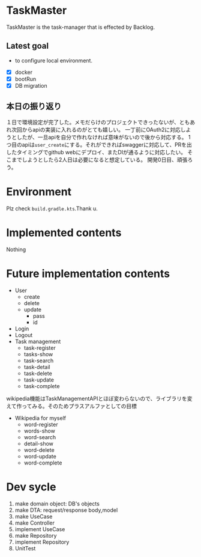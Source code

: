 # TaskMaster
TaskMaster is the task-manager that is effected by Backlog.

## Latest goal
* to configure local environment.
- [x] docker
- [x] bootRun
- [x] DB migration

## 本日の振り返り
１日で環境設定が完了した。メモだらけのプロジェクトできったないが、ともあれ次回からapiの実装に入れるのがとても嬉しい。
一丁前にOAuth2に対応しようとしたが、一旦apiを自分で作れなければ意味がないので後から対応する。
1つ目のapiは`user_create`にする。それができればswaggerに対応して、PRを出したタイミングでgithub webにデプロイ、またDIが通るように対応したい。
そこまでしようとしたら2人日は必要になると想定している。
開発0日目、頑張ろう。


# Environment
Plz check `build.gradle.kts`.Thank u.

# Implemented contents
Nothing

# Future implementation contents
* User
  * create
  * delete
  * update
    * pass
    * id
* Login
* Logout
* Task management
  * task-register
  * tasks-show
  * task-search
  * task-detail
  * task-delete
  * task-update
  * task-complete

wikipedia機能はTaskManagementAPIとほぼ変わらないので、ライブラリを変えて作ってみる。そのためプラスアルファとしての目標
* Wikipedia for myself
  * word-register
  * words-show
  * word-search
  * detail-show
  * word-delete
  * word-update
  * word-complete

# Dev sycle
1. make domain object: DB's objects
2. make DTA: request/response body,model
3. make UseCase
4. make Controller
5. implement UseCase
6. make Repository
7. implement Repository
8. UnitTest

